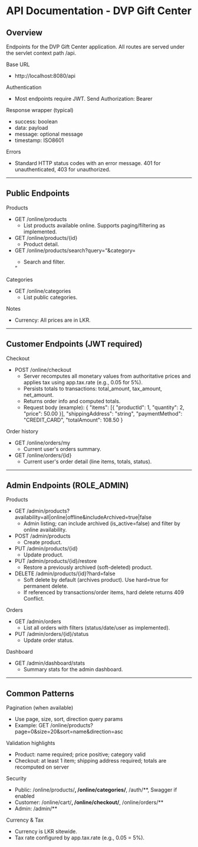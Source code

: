 # API Documentation - DVP Gift Center

## Overview
Endpoints for the DVP Gift Center application. All routes are served under the servlet context path /api.

Base URL
- http://localhost:8080/api

Authentication
- Most endpoints require JWT. Send Authorization: Bearer <token>

Response wrapper (typical)
- success: boolean
- data: payload
- message: optional message
- timestamp: ISO8601

Errors
- Standard HTTP status codes with an error message. 401 for unauthenticated, 403 for unauthorized.

---

## Public Endpoints

Products
- GET /online/products
  - List products available online. Supports paging/filtering as implemented.
- GET /online/products/{id}
  - Product detail.
- GET /online/products/search?query=<q>&category=<name>
  - Search and filter.

Categories
- GET /online/categories
  - List public categories.

Notes
- Currency: All prices are in LKR.

---

## Customer Endpoints (JWT required)

Checkout
- POST /online/checkout
  - Server recomputes all monetary values from authoritative prices and applies tax using app.tax.rate (e.g., 0.05 for 5%).
  - Persists totals to transactions: total_amount, tax_amount, net_amount.
  - Returns order info and computed totals.
  - Request body (example):
    {
      "items": [{ "productId": 1, "quantity": 2, "price": 50.00 }],
      "shippingAddress": "string",
      "paymentMethod": "CREDIT_CARD",
      "totalAmount": 108.50
    }

Order history
- GET /online/orders/my
  - Current user's orders summary.
- GET /online/orders/{id}
  - Current user's order detail (line items, totals, status).

---

## Admin Endpoints (ROLE_ADMIN)

Products
- GET /admin/products?availability=all|online|offline&includeArchived=true|false
  - Admin listing; can include archived (is_active=false) and filter by online availability.
- POST /admin/products
  - Create product.
- PUT /admin/products/{id}
  - Update product.
- PUT /admin/products/{id}/restore
  - Restore a previously archived (soft-deleted) product.
- DELETE /admin/products/{id}?hard=false
  - Soft delete by default (archives product). Use hard=true for permanent delete.
  - If referenced by transactions/order items, hard delete returns 409 Conflict.

Orders
- GET /admin/orders
  - List all orders with filters (status/date/user as implemented).
- PUT /admin/orders/{id}/status
  - Update order status.

Dashboard
- GET /admin/dashboard/stats
  - Summary stats for the admin dashboard.

---

## Common Patterns

Pagination (when available)
- Use page, size, sort, direction query params
- Example: GET /online/products?page=0&size=20&sort=name&direction=asc

Validation highlights
- Product: name required; price positive; category valid
- Checkout: at least 1 item; shipping address required; totals are recomputed on server

Security
- Public: /online/products/**, /online/categories/**, /auth/**, Swagger if enabled
- Customer: /online/cart/**, /online/checkout/**, /online/orders/**
- Admin: /admin/**

Currency & Tax
- Currency is LKR sitewide.
- Tax rate configured by app.tax.rate (e.g., 0.05 = 5%).